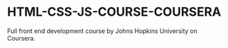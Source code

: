 # HTML-CSS-JS-COURSE-COURSERA
Full front end development course by Johns Hopkins University on Coursera.
